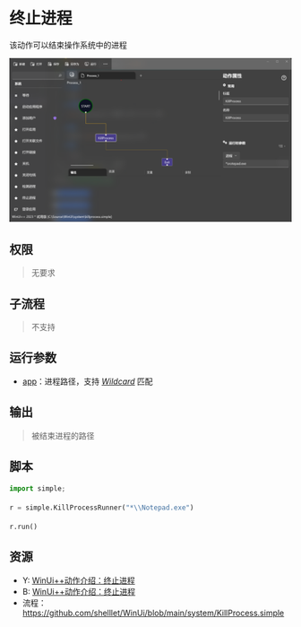 # 终止进程 
该动作可以结束操作系统中的进程

![KillProcess](./images/12.png ':size=90%')

## 权限
> 无要求

## 子流程

> 不支持

## 运行参数

* [app](./types/Path.md)：进程路径，支持 [*Wildcard*](./intro/workflow/wildcard.md) 匹配


## 输出

> 被结束进程的路径

## 脚本

```python
import simple;

r = simple.KillProcessRunner("*\\Notepad.exe")

r.run()
```

## 资源
* Y: [WinUi++动作介绍：终止进程](https://youtu.be/hlpfERxN5yQ)
* B: [WinUi++动作介绍：终止进程](https://www.bilibili.com/video/BV118411U7yu/)
* 流程：https://github.com/shelllet/WinUi/blob/main/system/KillProcess.simple